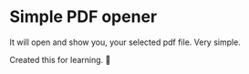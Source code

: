 
# Simple PDF opener

It will open and show you, your selected pdf file. Very simple.

Created this for learning. 🙌
